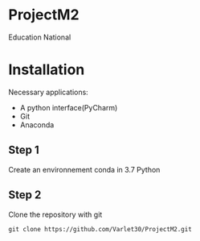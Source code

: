 # ProjectM2
Education National 

# Installation

Necessary applications:
- A python interface(PyCharm)
- Git
- Anaconda

## Step 1

Create an environnement conda in 3.7 Python

## Step 2

Clone the repository with git

    git clone https://github.com/Varlet30/ProjectM2.git


